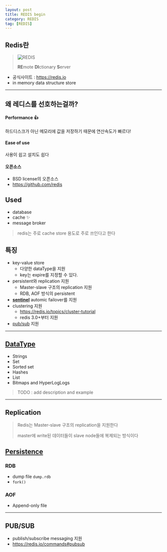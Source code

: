```yaml
---
layout: post
title: REDIS begin
category: REDIS
tag: [REDIS]
---
```


## Redis란
> ![REDIS](https://avatars3.githubusercontent.com/u/1529926?s=200&v=4)
> 
> **RE**mote **DI**ctionary **S**erver

* 공식사이트 : https://redis.io
* in memory data structure store

***

## 왜 레디스를 선호하는걸까?
#### Performance 👍
하드디스크가 아닌 메모리에 값을 저장하기 때문에 연산속도가 빠르다!

#### Ease of use
사용이 쉽고 설치도 쉽다

#### 오픈소스
* BSD license의 오픈소스
* https://github.com/redis

## Used
* database
* cache ✨
* message broker

> redis는 주로 cache store 용도로 주로 쓰인다고 한다

## 특징
* key-value store
  * 다양한 dataType을 지원
  * key는 expire를 지정할 수 있다.
* persistent와 replication 지원
  * Master-slave 구조의 replication 지원
  * RDB, AOF 방식의 persistent
* **[sentinel](https://redis.io/topics/sentinel)** automic failover를 지원
* clustering 지원
  * https://redis.io/topics/cluster-tutorial
  * redis 3.0+부터 지원
* [pub/sub](https://redis.io/topics/pubsub) 지원

***

## [DataType](https://redis.io/topics/data-types)
* Strings
* Set
* Sorted set
* Hashes
* List
* Bitmaps and HyperLogLogs

> TODO : add description and example


***
## Replication
> Redis는 Master-slave 구조의 replication을 지원한다
> 
> master에 write된 데이터들이 slave node들에 복제되는 방식이다


## [Persistence](https://redis.io/topics/persistence)
### RDB
* dump file `dump.rdb`
* `fork()`

### AOF
* Append-only file

***

## PUB/SUB
* publish/subscribe messaging 지원
* https://redis.io/commands#pubsub





